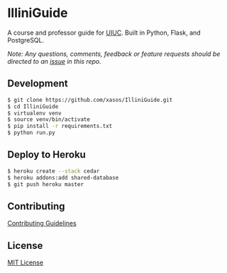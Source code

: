 # IlliniGuide
A course and professor guide for [UIUC](https://uiuc.edu). Built in Python, Flask, and PostgreSQL.

*Note: Any questions, comments, feedback or feature requests should be directed to an [issue](https://github.com/xasos/Coins/issues) in this repo.*

## Development

```sh
$ git clone https://github.com/xasos/IlliniGuide.git
$ cd IlliniGuide
$ virtualenv venv
$ source venv/bin/activate
$ pip install -r requirements.txt
$ python run.py
```

## Deploy to Heroku
```sh
$ heroku create --stack cedar
$ heroku addons:add shared-database
$ git push heroku master
```

## Contributing
[Contributing Guidelines](CONTRIBUTING.md)

## License
[MIT License](LICENSE)
